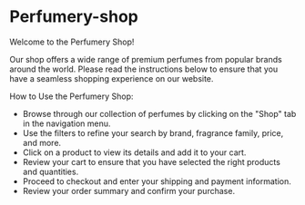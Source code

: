 # Perfumery-shop
Welcome to the Perfumery Shop!

Our shop offers a wide range of premium perfumes from popular brands around the world. Please read the instructions below to ensure that you have a seamless shopping experience on our website.

How to Use the Perfumery Shop:

- Browse through our collection of perfumes by clicking on the "Shop" tab in the navigation menu.
- Use the filters to refine your search by brand, fragrance family, price, and more.
- Click on a product to view its details and add it to your cart.
- Review your cart to ensure that you have selected the right products and quantities.
- Proceed to checkout and enter your shipping and payment information.
- Review your order summary and confirm your purchase.
